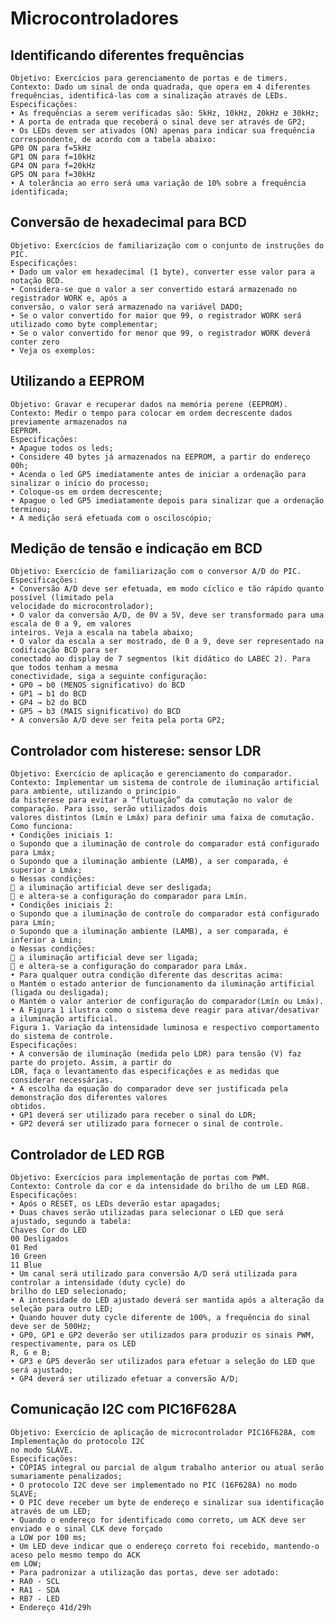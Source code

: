 # Microcontroladores

## Identificando diferentes frequências
  
    Objetivo: Exercícios para gerenciamento de portas e de timers.
    Contexto: Dado um sinal de onda quadrada, que opera em 4 diferentes frequências, identificá-las com a sinalização através de LEDs.
    Especificações:
    • As frequências a serem verificadas são: 5kHz, 10kHz, 20kHz e 30kHz;
    • A porta de entrada que receberá o sinal deve ser através de GP2;
    • Os LEDs devem ser ativados (ON) apenas para indicar sua frequência correspondente, de acordo com a tabela abaixo:
    GP0 ON para f=5kHz
    GP1 ON para f=10kHz
    GP4 ON para f=20kHz
    GP5 ON para f=30kHz
    • A tolerância ao erro será uma variação de 10% sobre a frequência identificada; 

## Conversão de hexadecimal para BCD

    Objetivo: Exercícios de familiarização com o conjunto de instruções do PIC.
    Especificações:
    • Dado um valor em hexadecimal (1 byte), converter esse valor para a notação BCD.
    • Considera-se que o valor a ser convertido estará armazenado no registrador WORK e, após a
    conversão, o valor será armazenado na variável DADO;
    • Se o valor convertido for maior que 99, o registrador WORK será utilizado como byte complementar;
    • Se o valor convertido for menor que 99, o registrador WORK deverá conter zero
    • Veja os exemplos:

## Utilizando a EEPROM 

    Objetivo: Gravar e recuperar dados na memória perene (EEPROM).
    Contexto: Medir o tempo para colocar em ordem decrescente dados previamente armazenados na
    EEPROM.
    Especificações:
    • Apague todos os leds;
    • Considere 40 bytes já armazenados na EEPROM, a partir do endereço 00h;
    • Acenda o led GP5 imediatamente antes de iniciar a ordenação para sinalizar o início do processo;
    • Coloque-os em ordem decrescente;
    • Apague o led GP5 imediatamente depois para sinalizar que a ordenação terminou;
    • A medição será efetuada com o osciloscópio;

## Medição de tensão e indicação em BCD

    Objetivo: Exercício de familiarização com o conversor A/D do PIC.
    Especificações:
    • Conversão A/D deve ser efetuada, em modo cíclico e tão rápido quanto possível (limitado pela
    velocidade do microcontrolador);
    • O valor da conversão A/D, de 0V a 5V, deve ser transformado para uma escala de 0 a 9, em valores
    inteiros. Veja a escala na tabela abaixo;
    • O valor da escala a ser mostrado, de 0 a 9, deve ser representado na codificação BCD para ser
    conectado ao display de 7 segmentos (kit didático do LABEC 2). Para que todos tenham a mesma
    conectividade, siga a seguinte configuração:
    • GP0 → b0 (MENOS significativo) do BCD
    • GP1 → b1 do BCD
    • GP4 → b2 do BCD
    • GP5 → b3 (MAIS significativo) do BCD
    • A conversão A/D deve ser feita pela porta GP2;

## Controlador com histerese: sensor LDR

    Objetivo: Exercício de aplicação e gerenciamento do comparador.
    Contexto: Implementar um sistema de controle de iluminação artificial para ambiente, utilizando o princípio
    da histerese para evitar a “flutuação” da comutação no valor de comparação. Para isso, serão utilizados dois
    valores distintos (Lmín e Lmáx) para definir uma faixa de comutação.
    Como funciona:
    • Condições iniciais 1:
    o Supondo que a iluminação de controle do comparador está configurado para Lmáx;
    o Supondo que a iluminação ambiente (LAMB), a ser comparada, é superior a Lmáx;
    o Nessas condições: 
     a iluminação artificial deve ser desligada;
     e altera-se a configuração do comparador para Lmín.
    • Condições iniciais 2:
    o Supondo que a iluminação de controle do comparador está configurado para Lmín;
    o Supondo que a iluminação ambiente (LAMB), a ser comparada, é inferior a Lmin;
    o Nessas condições:
     a iluminação artificial deve ser ligada;
     e altera-se a configuração do comparador para Lmáx.
    • Para qualquer outra condição diferente das descritas acima:
    o Mantém o estado anterior de funcionamento da iluminação artificial (ligada ou desligada);
    o Mantém o valor anterior de configuração do comparador(Lmín ou Lmáx).
    • A Figura 1 ilustra como o sistema deve reagir para ativar/desativar a iluminação artificial.
    Figura 1. Variação da intensidade luminosa e respectivo comportamento do sistema de controle.
    Especificações:
    • A conversão de iluminação (medida pelo LDR) para tensão (V) faz parte do projeto. Assim, a partir do
    LDR, faça o levantamento das especificações e as medidas que considerar necessárias.
    • A escolha da equação do comparador deve ser justificada pela demonstração dos diferentes valores
    obtidos.
    • GP1 deverá ser utilizado para receber o sinal do LDR;
    • GP2 deverá ser utilizado para fornecer o sinal de controle. 

## Controlador de LED RGB

    Objetivo: Exercícios para implementação de portas com PWM.
    Contexto: Controle da cor e da intensidade do brilho de um LED RGB.
    Especificações:
    • Após o RESET, os LEDs deverão estar apagados;
    • Duas chaves serão utilizadas para selecionar o LED que será ajustado, segundo a tabela:
    Chaves Cor do LED
    00 Desligados
    01 Red
    10 Green
    11 Blue
    • Um canal será utilizado para conversão A/D será utilizada para controlar a intensidade (duty cycle) do
    brilho do LED selecionado;
    • A intensidade do LED ajustado deverá ser mantida após a alteração da seleção para outro LED;
    • Quando houver duty cycle diferente de 100%, a frequência do sinal deve ser de 500Hz;
    • GP0, GP1 e GP2 deverão ser utilizados para produzir os sinais PWM, respectivamente, para os LED
    R, G e B;
    • GP3 e GP5 deverão ser utilizados para efetuar a seleção do LED que será ajustado;
    • GP4 deverá ser utilizado efetuar a conversão A/D; 

## Comunicação I2C com PIC16F628A 

    Objetivo: Exercício de aplicação de microcontrolador PIC16F628A, com Implementação do protocolo I2C
    no modo SLAVE.
    Especificações:
    • CÓPIAS integral ou parcial de algum trabalho anterior ou atual serão sumariamente penalizados;
    • O protocolo I2C deve ser implementado no PIC (16F628A) no modo SLAVE;
    • O PIC deve receber um byte de endereço e sinalizar sua identificação através de um LED;
    • Quando o endereço for identificado como correto, um ACK deve ser enviado e o sinal CLK deve forçado
    a LOW por 100 ms;
    • Um LED deve indicar que o endereço correto foi recebido, mantendo-o aceso pelo mesmo tempo do ACK
    em LOW;
    • Para padronizar a utilização das portas, deve ser adotado:
    • RA0 - SCL
    • RA1 - SDA
    • RB7 - LED
    • Endereço 41d/29h
